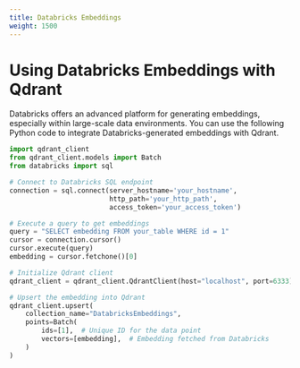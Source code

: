 ```yaml
---
title: Databricks Embeddings
weight: 1500
---
```


# Using Databricks Embeddings with Qdrant

Databricks offers an advanced platform for generating embeddings, especially within large-scale data environments. You can use the following Python code to integrate Databricks-generated embeddings with Qdrant.

```python
import qdrant_client
from qdrant_client.models import Batch
from databricks import sql

# Connect to Databricks SQL endpoint
connection = sql.connect(server_hostname='your_hostname',
                         http_path='your_http_path',
                         access_token='your_access_token')

# Execute a query to get embeddings
query = "SELECT embedding FROM your_table WHERE id = 1"
cursor = connection.cursor()
cursor.execute(query)
embedding = cursor.fetchone()[0]

# Initialize Qdrant client
qdrant_client = qdrant_client.QdrantClient(host="localhost", port=6333)

# Upsert the embedding into Qdrant
qdrant_client.upsert(
    collection_name="DatabricksEmbeddings",
    points=Batch(
        ids=[1],  # Unique ID for the data point
        vectors=[embedding],  # Embedding fetched from Databricks
    )
)
```
